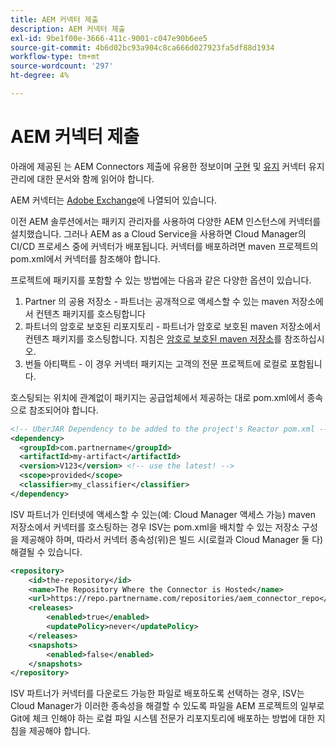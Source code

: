 ```yaml
---
title: AEM 커넥터 제출
description: AEM 커넥터 제출
exl-id: 9be1f00e-3666-411c-9001-c047e90b6ee5
source-git-commit: 4b6d02bc93a904c8ca666d027923fa5df88d1934
workflow-type: tm+mt
source-wordcount: '297'
ht-degree: 4%

---
```


AEM 커넥터 제출
===========================

아래에 제공된 는 AEM Connectors 제출에 유용한 정보이며 [구현](implement.md) 및 [유지](maintain.md) 커넥터 유지 관리에 대한 문서와 함께 읽어야 합니다.

AEM 커넥터는 [Adobe Exchange](https://partners.adobe.com/exchangeprogram/experiencecloud)에 나열되어 있습니다.

이전 AEM 솔루션에서는 패키지 관리자를 사용하여 다양한 AEM 인스턴스에 커넥터를 설치했습니다. 그러나 AEM as a Cloud Service을 사용하면 Cloud Manager의 CI/CD 프로세스 중에 커넥터가 배포됩니다. 커넥터를 배포하려면 maven 프로젝트의 pom.xml에서 커넥터를 참조해야 합니다.

프로젝트에 패키지를 포함할 수 있는 방법에는 다음과 같은 다양한 옵션이 있습니다.

1. Partner 의 공용 저장소 - 파트너는 공개적으로 액세스할 수 있는 maven 저장소에서 컨텐츠 패키지를 호스팅합니다
1. 파트너의 암호로 보호된 리포지토리 - 파트너가 암호로 보호된 maven 저장소에서 컨텐츠 패키지를 호스팅합니다. 지침은 [암호로 보호된 maven 저장소](https://experienceleague.adobe.com/docs/experience-manager-cloud-service/implementing/using-cloud-manager/create-application-project/setting-up-project.html?lang=en#password-protected-maven-repositories)를 참조하십시오.
1. 번들 아티팩트 - 이 경우 커넥터 패키지는 고객의 전문 프로젝트에 로컬로 포함됩니다.

호스팅되는 위치에 관계없이 패키지는 공급업체에서 제공하는 대로 pom.xml에서 종속으로 참조되어야 합니다.

```xml
<!-- UberJAR Dependency to be added to the project's Reactor pom.xml -->
<dependency>
  <groupId>com.partnername</groupId>
  <artifactId>my-artifact</artifactId>
  <version>V123</version> <!-- use the latest! -->
  <scope>provided</scope>
  <classifier>my_classifier</classifier>
</dependency>
```

ISV 파트너가 인터넷에 액세스할 수 있는(예: Cloud Manager 액세스 가능) maven 저장소에서 커넥터를 호스팅하는 경우 ISV는 pom.xml을 배치할 수 있는 저장소 구성을 제공해야 하며, 따라서 커넥터 종속성(위)은 빌드 시(로컬과 Cloud Manager 둘 다) 해결될 수 있습니다.

```xml
<repository>
    <id>the-repository</id>
    <name>The Repository Where the Connector is Hosted</name>
    <url>https://repo.partnername.com/repositories/aem_connector_repo</url>
    <releases>
        <enabled>true</enabled>
        <updatePolicy>never</updatePolicy>
    </releases>
    <snapshots>
        <enabled>false</enabled>
    </snapshots>
</repository>
```

ISV 파트너가 커넥터를 다운로드 가능한 파일로 배포하도록 선택하는 경우, ISV는 Cloud Manager가 이러한 종속성을 해결할 수 있도록 파일을 AEM 프로젝트의 일부로 Git에 체크 인해야 하는 로컬 파일 시스템 전문가 리포지토리에 배포하는 방법에 대한 지침을 제공해야 합니다.
